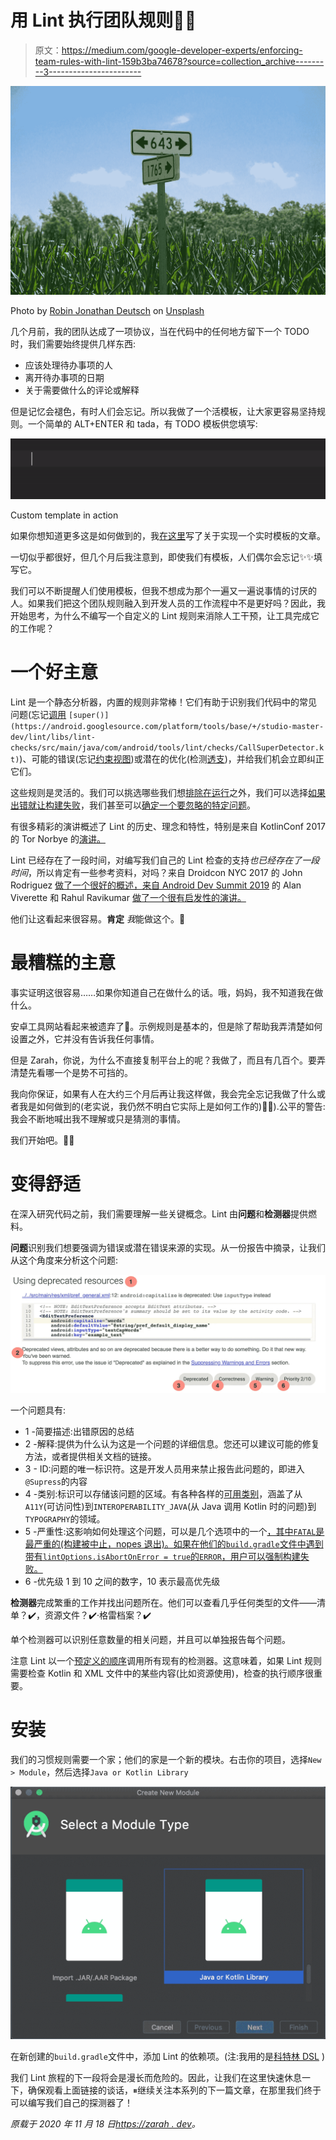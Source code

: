 # 用 Lint 执行团队规则👩‍🔧

> 原文：<https://medium.com/google-developer-experts/enforcing-team-rules-with-lint-159b3ba74678?source=collection_archive---------3----------------------->

![](img/5c4d399e3857b388ffc63a3a41caa408.png)

Photo by [Robin Jonathan Deutsch](https://unsplash.com/@rodeutsch?utm_source=medium&utm_medium=referral) on [Unsplash](https://unsplash.com?utm_source=medium&utm_medium=referral)

几个月前，我的团队达成了一项协议，当在代码中的任何地方留下一个 TODO 时，我们需要始终提供几样东西:

*   应该处理待办事项的人
*   离开待办事项的日期
*   关于需要做什么的评论或解释

但是记忆会褪色，有时人们会忘记。所以我做了一个活模板，让大家更容易坚持规则。一个简单的 ALT+ENTER 和 tada，有 TODO 模板供您填写:

![](img/95196c60c5a63ba8a339e0f0a8ee3475.png)

Custom template in action

如果你想知道更多这是如何做到的，我[在这里](https://zarah.dev/2020/03/06/live-templates.html)写了关于实现一个实时模板的文章。

一切似乎都很好，但几个月后我注意到，即使我们有模板，人们偶尔会忘记✨✨填写它。

我们可以不断提醒人们使用模板，但我不想成为那个一遍又一遍说事情的讨厌的人。如果我们把这个团队规则融入到开发人员的工作流程中不是更好吗？因此，我开始思考，为什么不编写一个自定义的 Lint 规则来消除人工干预，让工具完成它的工作呢？

# 一个好主意

Lint 是一个静态分析器，内置的规则非常棒！它们有助于识别我们代码中的常见问题(忘记[调用](https://android.googlesource.com/platform/tools/base/+/studio-master-dev/lint/libs/lint-checks/src/main/java/com/android/tools/lint/checks/CallSuperDetector.kt) `[super()](https://android.googlesource.com/platform/tools/base/+/studio-master-dev/lint/libs/lint-checks/src/main/java/com/android/tools/lint/checks/CallSuperDetector.kt)`)、可能的错误(忘记[约束视图](https://android.googlesource.com/platform/tools/base/+/studio-master-dev/lint/libs/lint-checks/src/main/java/com/android/tools/lint/checks/ConstraintLayoutDetector.kt))或潜在的优化(检测[透支](https://android.googlesource.com/platform/tools/base/+/studio-master-dev/lint/libs/lint-checks/src/main/java/com/android/tools/lint/checks/OverdrawDetector.java))，并给我们机会立即纠正它们。

这些规则是灵活的。我们可以挑选哪些我们想[排除在运行](https://developer.android.com/studio/write/lint#config)之外，我们可以选择[如果出错就让构建失败](https://developer.android.com/studio/write/lint#gradle)，我们甚至可以[确定一个要忽略的特定问题](https://developer.android.com/studio/write/lint#snapshot)。

有很多精彩的演讲概述了 Lint 的历史、理念和特性，特别是来自 KotlinConf 2017 的 Tor Norbye 的[演讲。](https://youtu.be/p8yX5-lPS6o)

Lint 已经存在了一段时间，对编写我们自己的 Lint 检查的支持*也已经存在了一段时间*，所以肯定有一些参考资料，对吗？来自 Droidcon NYC 2017 的 John Rodriguez [做了一个很好的概述，来自 Android Dev Summit 2019](https://www.droidcon.com/media-detail?video=329360652) 的 Alan Viverette 和 Rahul Ravikumar [做了一个很有启发性的演讲。](https://www.youtube.com/watch?v=jCmJWOkjbM0&vl=en)

他们让这看起来很容易。**肯定** *我*能做这个。💃

# 最糟糕的主意

事实证明这很容易……如果你知道自己在做什么的话。哦，妈妈，我不知道我在做什么。

安卓工具网站看起来被遗弃了🙈。示例规则是基本的，但是除了帮助我弄清楚如何设置之外，它并没有告诉我任何事情。

但是 Zarah，你说，为什么不直接复制平台上的呢？我做了，而且有几百个。要弄清楚先看哪一个是势不可挡的。

我向你保证，如果有人在大约三个月后再让我这样做，我会完全忘记我做了什么或者我是如何做到的(老实说，我仍然不明白它实际上是如何工作的)🤷‍♀).公平的警告:我会不断地喊出我不理解或只是猜测的事情。

我们开始吧。🙇‍♀

# 变得舒适

在深入研究代码之前，我们需要理解一些关键概念。Lint 由**问题**和**检测器**提供燃料。

**问题**识别我们想要强调为错误或潜在错误来源的实现。从一份报告中摘录，让我们从这个角度来分析这个问题:

![](img/96aeabe8f8357c2a0f06078f3e504173.png)

一个问题具有:

*   1 -简要描述:出错原因的总结
*   2 -解释:提供为什么认为这是一个问题的详细信息。您还可以建议可能的修复方法，或者提供相关文档的链接。
*   3 - ID:问题的唯一标识符。这是开发人员用来禁止报告此问题的，即进入`@Supress`的内容
*   4 -类别:标识可以存储该问题的区域。有各种各样的[可用类别](https://cs.android.com/android-studio/platform/tools/base/+/mirror-goog-studio-master-dev:lint/libs/lint-api/src/main/java/com/android/tools/lint/detector/api/Category.kt;l=90;drc=e48839385a9fd74f17265029dbdac3ef05c0cec6)，涵盖了从`A11Y`(可访问性)到`INTEROPERABILITY_JAVA`(从 Java 调用 Kotlin 时的问题)到`TYPOGRAPHY`的领域。
*   5 -严重性:这影响如何处理这个问题，可以是几个选项中的一个[，其中`FATAL`是最严重的(构建被中止，nopes 退出)。如果在他们的`build.gradle`文件中遇到带有`lintOptions.isAbortOnError = true`的`ERROR`，用户可以强制构建失败。](https://cs.android.com/android-studio/platform/tools/base/+/mirror-goog-studio-master-dev:lint/libs/lint-api/src/main/java/com/android/tools/lint/detector/api/Severity.kt)
*   6 -优先级 1 到 10 之间的数字，10 表示最高优先级

**检测器**完成繁重的工作并找出问题所在。他们可以查看几乎任何类型的文件——清单？✔️，资源文件？️✔️·格雷档案？✔️

单个检测器可以识别任意数量的相关问题，并且可以单独报告每个问题。

注意 Lint 以一个[预定义的顺序](https://cs.android.com/android-studio/platform/tools/base/+/mirror-goog-studio-master-dev:lint/libs/lint-api/src/main/java/com/android/tools/lint/detector/api/Detector.kt;l=52;drc=7465b820deacf7e7acc4e93d5f73a73633b7bfcb)调用所有现有的检测器。这意味着，如果 Lint 规则需要检查 Kotlin 和 XML 文件中的某些内容(比如资源使用)，检查的执行顺序很重要。

# 安装

我们的习惯规则需要一个家；他们的家是一个新的模块。右击你的项目，选择`New > Module`，然后选择`Java or Kotlin Library`

![](img/9cc1dc8a6b943c4382148994ab74ebf3.png)

在新创建的`build.gradle`文件中，添加 Lint 的依赖项。(注:我用的是[科特林 DSL](https://docs.gradle.org/nightly/userguide/kotlin_dsl.html) )

我们 Lint 旅程的下一段将会是漫长而危险的。因此，让我们在这里快速休息一下，确保观看上面链接的谈话，⏸继续关注本系列的下一篇文章，在那里我们终于可以编写我们自己的探测器了！

*原载于 2020 年 11 月 18 日*[*https://zarah . dev*](https://zarah.dev/2020/11/18/todo-lint.html)*。*